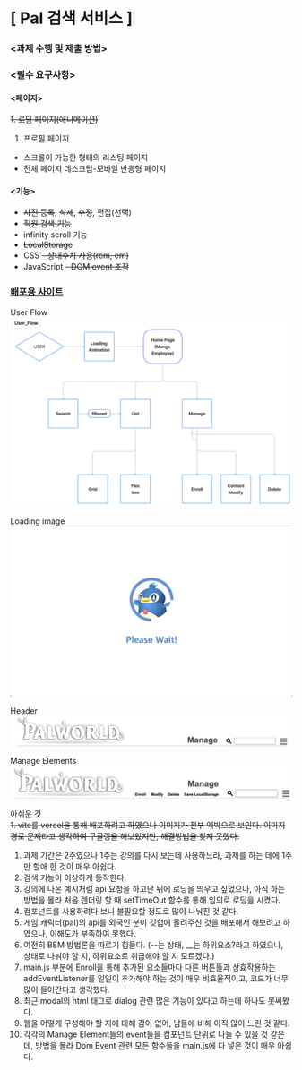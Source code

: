 # **[ Pal 검색 서비스 ]**


</aside>

### **<과제 수행 및 제출 방법>**

### **<필수 요구사항>**

#### <페이지>
~~1. 로딩 페이지(애니메이션)~~
1. 프로필 페이지
- 스크롤이 가능한 형태의 리스팅 페이지
- 전체 페이지 데스크탑-모바일 반응형 페이지

#### <기능>
- ~~사진 등록~~, ~~삭제~~, ~~수정~~, 편집(선택)
- ~~직원 검색 기능~~
- infinity scroll 기능
- ~~LocalStorage~~
- CSS
    ~~- 상대수치 사용(rem, em)~~
- JavaScript
    ~~- DOM event 조작~~ <br>

### [배포용 사이트](https://pal-search.vercel.app/)

User Flow
![user Flow](/public/img/README/user_flow.png)<br>

Loading image
![Loading image](/public/img/README/loading_page.png)<br>

Header
![alt text](/public/img/README/hedear.png)

Manage Elements
![alt text](/public/img/README/manage_Els.png)

아쉬운 것 <br>
~~1. vite를 vercel을 통해 배포하려고 하였으나 이미지가 전부 엑박으로 보인다. 이미지 경로 문제라고 생각하여 구글링을 해보았지만, 해결방법을 찾지 못했다.~~
1. 과제 기간은 2주였으나 1주는 강의를 다시 보는데 사용하느라, 과제를 하는 데에 1주만 할애 한 것이 매우 아쉽다.
2. 검색 기능이 이상하게 동작한다.
3. 강의에 나온 예시처럼 api 요청을 하고난 뒤에 로딩을 띄우고 싶었으나, 아직 하는 방법을 몰라 처음 렌더링 할 때 setTimeOut 함수를 통해 임의로 로딩을 시켰다.
4. 컴포넌트를 사용하려다 보니 불필요할 정도로 많이 나눠진 것 같다.
5. 게임 캐릭터(pal)의 api를 외국인 분이 깃헙에 올려주신 것을 배포해서 해보려고 하였으나, 이해도가 부족하여 못했다.
6. 여전히 BEM 방법론을 따르기 힘들다. (--는 상태, __는 하위요소?라고 하였으나, 상태로 나눠야 할 지, 하위요소로 취급해야 할 지 모르겠다.)
7. main.js 부분에 Enroll을 통해 추가된 요소들마다 다른 버튼들과 상효작용하는 addEventListener를 일일이 추가해야 하는 것이 매우 비효율적이고, 코드가 너무 많이 들어간다고 생각했다.
8. 최근 modal의 html 태그로 dialog 관련 많은 기능이 있다고 하는데 하나도 못써봤다.
9. 웹을 어떻게 구성해야 할 지에 대해 감이 없어, 남들에 비해 아직 많이 느린 것 같다.
10. 각각의 Manage Element들의 event들을 컴포넌트 단위로 나눌 수 있을 것 같은데, 방법을 몰라 Dom Event 관련 모든 함수들을 main.js에 다 넣은 것이 매우 아쉽다.
